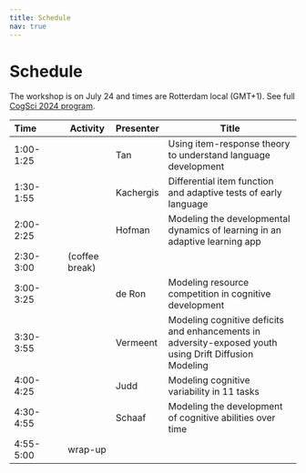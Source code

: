 ```yaml
---
title: Schedule
nav: true
---
```


# Schedule

The workshop is on July 24 and times are Rotterdam local (GMT+1). See full [CogSci 2024 program](https://cognitivesciencesociety.org/program/).

| Time&nbsp;&nbsp;&nbsp;&nbsp;&nbsp;&nbsp;&nbsp;&nbsp;&nbsp; | Activity         | Presenter  | Title                                                      |
| ------------ | -------------- | ---------- | --------------------------------------------------------------- |
| 1:00-1:25    |                | Tan        | Using item-response theory to understand language development   |
| 1:30-1:55    |                | Kachergis  | Differential item function and adaptive tests of early language |
| 2:00-2:25    |                | Hofman     | Modeling the developmental dynamics of learning in an adaptive learning app |
| 2:30-3:00  | (coffee break) |            |                                                                 |
| 3:00-3:25  |                | de Ron     | Modeling resource competition in cognitive development          |
| 3:30-3:55  |                | Vermeent   | Modeling cognitive deficits and enhancements in adversity-exposed youth using Drift Diffusion Modeling |
| 4:00-4:25  |                | Judd       | Modeling cognitive variability in 11 tasks                      |
| 4:30-4:55  |                | Schaaf     | Modeling the development of cognitive abilities over time |
| 4:55-5:00  | wrap-up        |            |      |
